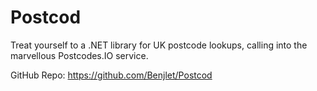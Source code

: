 # Postcod

Treat yourself to a .NET library for UK postcode lookups, calling into the marvellous Postcodes.IO service.

GitHub Repo:
https://github.com/Benjlet/Postcod
